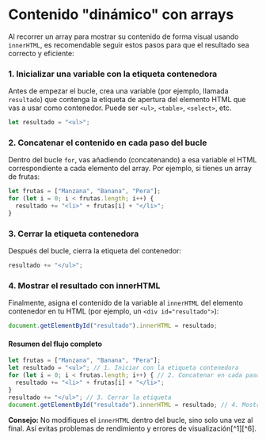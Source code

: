 # Contenido "dinámico" con arrays 


Al recorrer  un array para mostrar su contenido de forma visual usando `innerHTML`, es recomendable seguir estos pasos para que el resultado sea correcto y eficiente:

### 1. **Inicializar una variable con la etiqueta contenedora**

Antes de empezar el bucle, crea una variable (por ejemplo, llamada `resultado`) que contenga la etiqueta de apertura del elemento HTML que vas a usar como contenedor. Puede ser `<ul>`, `<table>`, `<select>`, etc.

```javascript
let resultado = "<ul>";
```


### 2. **Concatenar el contenido en cada paso del bucle**

Dentro del bucle `for`, vas añadiendo (concatenando) a esa variable el HTML correspondiente a cada elemento del array. Por ejemplo, si tienes un array de frutas:

```javascript
let frutas = ["Manzana", "Banana", "Pera"];
for (let i = 0; i < frutas.length; i++) {
  resultado += "<li>" + frutas[i] + "</li>";
}
```


### 3. **Cerrar la etiqueta contenedora**

Después del bucle, cierra la etiqueta del contenedor:

```javascript
resultado += "</ul>";
```


### 4. **Mostrar el resultado con innerHTML**

Finalmente, asigna el contenido de la variable al `innerHTML` del elemento contenedor en tu HTML (por ejemplo, un `<div id="resultado">`):

```javascript
document.getElementById("resultado").innerHTML = resultado;
```


#### **Resumen del flujo completo**

```javascript
let frutas = ["Manzana", "Banana", "Pera"];
let resultado = "<ul>"; // 1. Iniciar con la etiqueta contenedora
for (let i = 0; i < frutas.length; i++) { // 2. Concatenar en cada paso
  resultado += "<li>" + frutas[i] + "</li>";
}
resultado += "</ul>"; // 3. Cerrar la etiqueta
document.getElementById("resultado").innerHTML = resultado; // 4. Mostrar en el HTML
```

**Consejo:**
No modifiques el `innerHTML` dentro del bucle, sino solo una vez al final. Así evitas problemas de rendimiento y errores de visualización[^1][^6].

